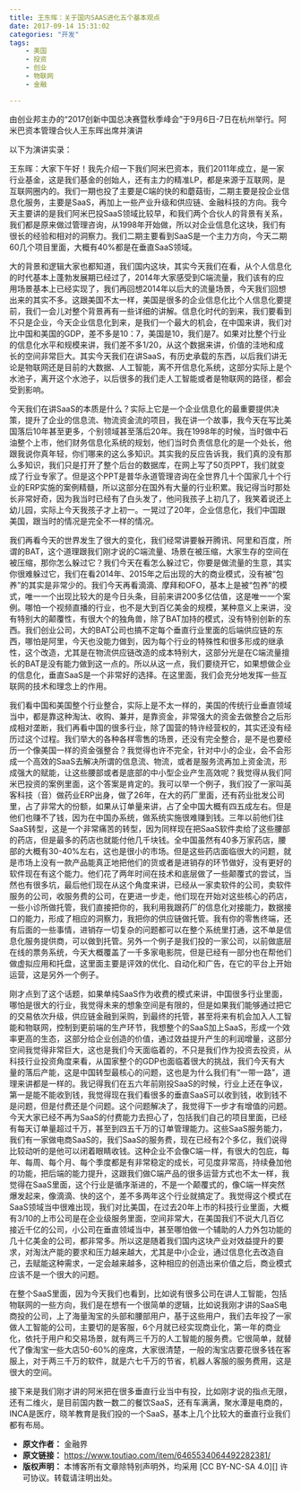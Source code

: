 ```yaml
---
title: 王东晖：关于国内SAAS进化五个基本观点
date: 2017-09-14 15:31:02
categories: "开发"
tags:
	- 美国
	- 投资
	- 创业
	- 物联网
	- 金融

---
```


由创业邦主办的“2017创新中国总决赛暨秋季峰会”于9月6日-7日在杭州举行。阿米巴资本管理合伙人王东晖出席并演讲

以下为演讲实录：

王东晖：大家下午好！我先介绍一下我们阿米巴资本，我们2011年成立，是一家行业基金，这是我们基金的创始人，还有主力的精准LP，都是来源于互联网，是互联网圈内的。我们一期也投了主要是C端的快的和蘑菇街，二期主要是投企业信息化服务，主要是SaaS，再加上一些产业升级和供应链、金融科技的方向。我今天主要讲的是我们阿米巴投SaaS领域比较早，和我们两个合伙人的背景有关系，我们都是原来做过管理咨询，从1998年开始做，所以对企业信息化这块，我们有很长的经验和相对的洞察力。我们二期主要看到SaaS是一个主力方向，今天二期60几个项目里面，大概有40%都是在垂直SaaS领域。

大的背景和逻辑大家也都知道，我们国内这块，其实今天我们在看，从个人信息化的时代基本上蓬勃发展期已经过了，2014年大家感受到C端流量，我们该有的应用场景基本上已经实现了，我们再回想2014年以后大的流量场景，今天我们回想出来的其实不多。这跟美国不太一样，美国是很多的企业信息化比个人信息化要提前，我们一会儿对整个背景再有一些详细的讲解。信息化时代的到来，我们要看到不只是企业，今天企业信息化到来，是我们一个最大的机会，在中国来讲，我们对比中国和美国的GDP，差不多是10：7，美国是10，我们是7。如果对比整个行业的信息化水平和规模来讲，我们差不多1/20，从这个数据来讲，价值的洼地和成长的空间非常巨大。其实今天我们在讲SaaS，有历史承载的东西，以后我们讲无论是物联网还是目前的大数据、人工智能，离不开信息化系统，这部分实际上是个水池子，离开这个水池子，以后很多的我们走人工智能或者是物联网的路径，都会受到影响。

今天我们在讲SaaS的本质是什么？实际上它是一个企业信息化的最重要提供决策，提升了企业的信息流、物流资金流的项目，我在讲一个故事，我今天在写比美国落后10年甚至更多，个别领域甚至落后20年。我在1998年的时候，当时做中石油整个上市，他们财务信息化系统的规划，他们当时负责信息化的是一个处长，他跟我说你真年轻，你们哪来的这么多知识。其实我的反应告诉我，我们真的没有那么多知识，我们只是打开了整个后台的数据库，在网上写了50页PPT，我们就变成了行业专家了。但是这个PPT是普华永道管理咨询在全世界几十个国家几十个行业的ERP实施的案例精髓，所以这部分在国外有大量的行业积累。我记得当时那处长非常好奇，因为我当时已经有了白头发了，他问我孩子上初几了，我笑着说还上幼儿园，实际上今天我孩子才上初一。一晃过了20年，企业信息化，我们中国跟美国，跟当时的情况是完全不一样的情况。

我们再看今天的世界发生了很大的变化，我们经常讲要躲开腾讯、阿里和百度，所谓的BAT，这个道理跟我们刚才说的C端流量、场景在被压缩，大家生存的空间在被压缩，那你怎么躲过它？我们今天在看怎么躲过它，你要是做流量的生意，其实你很难躲过它，我们在看2014年、2015年之后出现的大的商业模式，没有被“包养”的其实是非常少的。我们今天再看滴滴、摩拜和OFO，基本上是被“包养”的模式，唯一一个出现比较大的是今日头条，目前来讲200多亿估值，这是唯一一个案例。哪怕一个视频直播的行业，也不是大到百亿美金的规模，某种意义上来讲，没有特别大的颠覆性，有很大个的独角兽，除了BAT加持的模式，没有特别创新的东西。我们创业公司，大的BAT公司也搞不定每个垂直行业里面的后端供应链的东西，哪怕是阿里，今天也没能力做到，因为每个行业的特殊性和很多形成的继承性，这个改造，尤其是在物流供应链改造的成本特别大，这部分光是在C端流量擅长的BAT是没有能力做到这一点的。所以从这一点，我们要绕开它，如果想做企业的信息化，垂直SaaS是一个非常好的选择。在这里面，我们会充分地发挥一些互联网的技术和理念上的作用。

我们看中国和美国整个行业整合，实际上是不太一样的，美国的传统行业垂直领域当中，都是靠这种淘汰、收购、兼并，是靠资金，非常强大的资金去做整合之后形成相对垄断，我们再看中国的很多行业，除了国营的特许经营权的，其实还没有经历过这个过程。我们举大的各种各样零售的场景，还没有完全整合，是不是也要经历一个像美国一样的资金强整合？我觉得也许不完全，针对中小的企业，会不会形成一个高效的SaaS去解决所谓的信息流、物流，或者是服务流再加上资金流，形成强大的赋能，让这些腰部或者是底部的中小型企业产生高效呢？我觉得从我们阿米巴投资的案例里面，这个答案是肯定的。我可以举一个例子，我们投了一家叫英客科技（音）做药业ERP出身，做了26年，在大的药厂里面，还有药业批发公司里，占了非常大的份额，如果从订单量来讲，占了全中国大概有四五成左右。但是他们也赚不了钱，因为在中国办系统，做系统实施很难赚到钱。三年以前他们往SaaS转型，这是一个非常痛苦的转型，因为同样现在把SaaS软件卖给了这些腰部的药店，但是最多的药店也就能付他几千块钱。全中国虽然有40多万家药店，腰部的大概有30-40%左右，这也是很小的市场。但是这些药店面临很大的问题，就是市场上没有一款产品能真正地把他们的货或者是进销存的环节做好，没有更好的软件现在有这个能力。他们花了两年时间在技术和底层做了一些颠覆式的尝试，当然也有很多坑，最后他们现在从这个角度来讲，已经从一家卖软件的公司，卖软件服务的公司，收服务费的公司，在更进一步走，他们现在开始对这些核心的药店，一些小诊所做托管，我们直接把你的，我利用我跟药厂的信息化对接能力，数据接口的能力，形成了相应的洞察力，我把你的供应链做托管。我有你的零售终端，还有后面的一些事情，进销存一切复杂的问题都可以在整个系统里打通，这不单是信息化服务提供商，可以做到托管。另外一个例子是我们投的一家公司，以前做底层在线的票务系统，今天大概覆盖了一千多家电影院，但是已经有一部分也在帮他们做虚拟应用和托盘，这里面主要是评效的优化、自动化和广告，在它的平台上开始运营，这是另外一个例子。

刚才点到了这个话题，如果单纯SaaS作为收费的模式来讲，中国很多行业里面，哪怕是很大的行业，我觉得未来的想象空间是有限的，但是如果我们能够通过把它的交易依次升级，供应链金融到采购，到最终的托管，甚至将来有机会加入人工智能和物联网，控制到更前端的生产环节，我想整个的SaaS加上SaaS，形成一个效率更高的生态，这部分给企业创造的价值，通过效益提升产生的利润增量，这部分空间我觉得非常巨大，这也是我们今天面临着的，不只是我们作为投资去投资，从科技行业投资角度来看，从国家整个的GDP也面临着很大的挑战，我们今天有大量的落后产能，这是中国转型最核心的问题，这也是为什么我们有“一带一路”，道理来讲都是一样的。我记得我们在五六年前刚投SaaS的时候，行业上还在争议，第一是能不能收到钱，我觉得现在我们看很多的垂直SaaS可以收到钱，收到钱不是问题，但是付费还是个问题。这个问题解决了，我觉得下一步才有增值的问题。今天大家已经不再为SaaS的付费能力去担心了，包括我们自己的项目里面，已经有每天订单量超过千万，甚至到四五千万的订单管理能力。这些SaaS服务能力，我们有一家做电商SaaS的，我们SaaS的服务费，现在已经有2个多亿，我们说得比较动听的是他可以闭着眼睛收钱。这种企业不会像C端一样，有很大的包庇，每年、每周、每个月、每个季度都是有非常稳定的成长，可见度非常高，持续叠加他的功能，把后端的能力提升，这跟我们做C端产品的很多运营方式也不太一样，我觉得在SaaS里面，这个行业是循序渐进的，不是一个颠覆式的，像C端一样突然爆发起来，像滴滴、快的这个，差不多两年这个行业就搞定了。我觉得这个模式在SaaS领域当中很难出现，我们对比美国，在过去20年上市的科技行业里面，大概有3/10的上市公司是在企业级服务里面，空间非常大，在美国我们不说大几百亿接近千亿的公司，小公司在垂直领域当中，甚至哪怕做一个辅助的人力外包功能的几十亿美金的公司，都非常多。所以这是随着我们国内这块产业对效益提升的要求，对淘汰产能的要求和压力越来越大，尤其是中小企业，通过信息化去改造自己，去赋能这种需求，一定会越来越多，这种相应的创造出来价值之后，商业模式应该不是一个很大的问题。

在整个SaaS里面，因为今天我们也看到，比如说有很多公司在讲人工智能，包括物联网的一些方向，我们是在想有一个很简单的逻辑，比如说我刚才讲的SaaS电商投的公司，上了海量淘宝的头部和腰部用户，基于这些用户，我们去年投了一家做人工智能的公司，主要切的是客服，6个月就已经实现商业化，第一年的商业化，依托于用户和交易场景，就有两三千万的人工智能的服务费。它很简单，就替代了像淘宝一些大店50-60%的座席，大家很清楚，一般的淘宝店要花很多钱在客服上，对于两三千万的软件，就是六七千万的节省，机器人客服的服务费用，这是很大的空间。

接下来是我们刚才讲的阿米把在很多垂直行业当中有投，比如刚才说的指点无限，还有二维火，是目前国内数一数二的餐饮SaaS，还有车满满，聚水潭是电商的，INCA是医疗，晓羊教育是我们投的一个SaaS，基本上几个比较大的垂直行业我们都有布局。
 *  **原文作者：** 金融界
 *  **原文链接：** https://www.toutiao.com/item/6465534064492282381/
 *  **版权声明：** 本博客所有文章除特别声明外，均采用 [CC BY-NC-SA 4.0][] 许可协议。转载请注明出处。